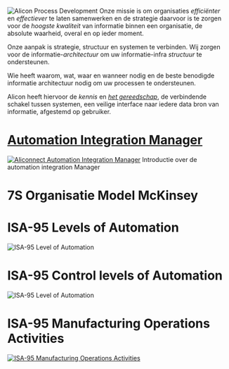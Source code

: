 ![Alicon Process Development](img/alicon-process-development.png)
Onze missie is om organisaties _efficiënter_ en _effectiever_ te laten samenwerken en de strategie daarvoor is te zorgen voor de _hoogste kwaliteit_ van informatie binnen een organisatie, de absolute waarheid, overal en op ieder moment.

Onze aanpak is strategie, structuur en systemen te verbinden. Wij zorgen voor de informatie-_architectuur_ om uw informatie-infra _structuur_ te ondersteunen.

Wie heeft waarom, wat, waar en wanneer nodig en de beste benodigde informatie architectuur nodig om uw processen te ondersteunen.

Alicon heeft hiervoor de _kennis_ en [_het gereedschap_](//aliconnect.github.io/aliconnect), de verbindende schakel tussen systemen, een veilige interface naar iedere data bron van informatie, afgestemd op gebruiker.


# [Automation Integration Manager](//aliconnect.nl/wiki/aim-automation-integration-manager)

[![Aliconnect Automation Integration Manager](https://aliconnect.nl/img/aim-automation-integration-manager.png)](//aliconnect.nl/wiki/aim-automation-integration-manager)
Introductie over de automation integration Manager

# 7S Organisatie Model McKinsey

<!-- - ![7S Organisatie Model McKinsey](/assets/img/mckinsey-7s.png) -->
<!-- - ![7S Organisatie Model McKinsey](img/Home.png) -->

# ISA-95 Levels of Automation

![ISA-95 Level of Automation](img/Learn-ISA-95-Levels-of-automation.png)

# ISA-95 Control levels of Automation

![ISA-95 Level of Automation](/assets/img/isa95-control-levels-of-automation.png)

# ISA-95 Manufacturing Operations Activities

[![ISA-95 Manufacturing Operations Activities](/assets/img/isa95-manufacturing-operations-activities.png)](wiki/isa95-manufacturing-operations-activities)

